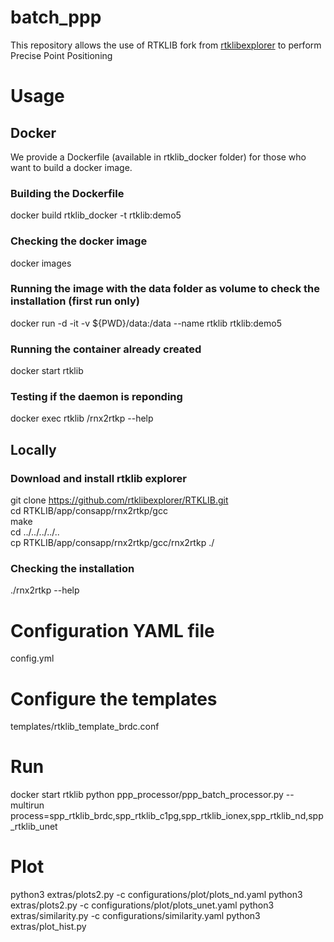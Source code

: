 # batch_ppp
This repository allows the use of RTKLIB fork from [rtklibexplorer](https://github.com/rtklibexplorer/RTKLIB) to perform Precise Point Positioning

# Usage
## Docker
We provide a Dockerfile (available in rtklib_docker folder) for those who want to build a docker image.
### Building the Dockerfile
docker build rtklib_docker -t rtklib:demo5

### Checking the docker image
docker images


### Running the image with the data folder as volume to check the installation (first run only)
docker run -d -it -v ${PWD}/data:/data --name rtklib rtklib:demo5


### Running the container already created
docker start rtklib

### Testing if the daemon is reponding
docker exec rtklib /rnx2rtkp --help

## Locally
### Download and install rtklib explorer
git clone https://github.com/rtklibexplorer/RTKLIB.git  
cd RTKLIB/app/consapp/rnx2rtkp/gcc  
make  
cd ../../../../..  
cp RTKLIB/app/consapp/rnx2rtkp/gcc/rnx2rtkp ./

### Checking the installation
./rnx2rtkp --help

# Configuration YAML file
config.yml  

# Configure the templates
templates/rtklib_template_brdc.conf  

# Run
docker start rtklib
python ppp_processor/ppp_batch_processor.py --multirun process=spp_rtklib_brdc,spp_rtklib_c1pg,spp_rtklib_ionex,spp_rtklib_nd,spp_rtklib_unet

# Plot
python3 extras/plots2.py -c configurations/plot/plots_nd.yaml
python3 extras/plots2.py -c configurations/plot/plots_unet.yaml
python3 extras/similarity.py  -c configurations/similarity.yaml
python3 extras/plot_hist.py

